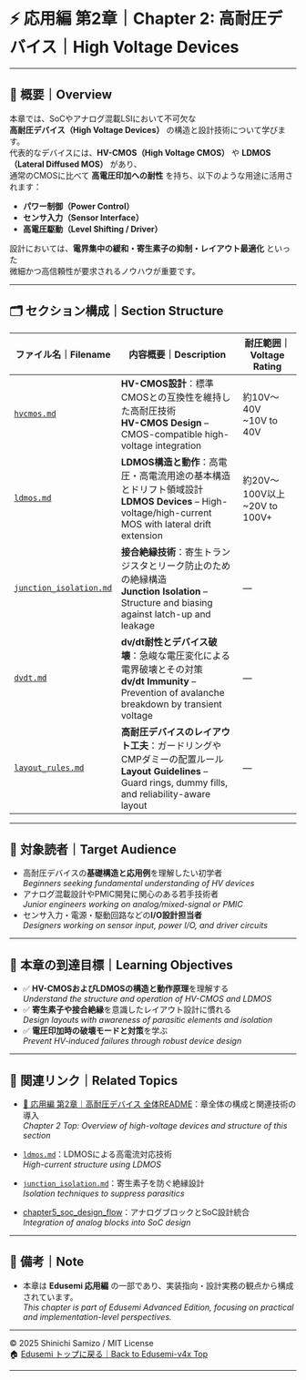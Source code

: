 # ⚡ 応用編 第2章｜Chapter 2: 高耐圧デバイス｜High Voltage Devices

---

## 📘 概要｜Overview

本章では、SoCやアナログ混載LSIにおいて不可欠な  
**高耐圧デバイス（High Voltage Devices）** の構造と設計技術について学びます。  
代表的なデバイスには、**HV-CMOS（High Voltage CMOS）** や **LDMOS（Lateral Diffused MOS）** があり、  
通常のCMOSに比べて **高電圧印加への耐性** を持ち、以下のような用途に活用されます：

- **パワー制御（Power Control）**
- **センサ入力（Sensor Interface）**
- **高電圧駆動（Level Shifting / Driver）**

設計においては、**電界集中の緩和・寄生素子の抑制・レイアウト最適化** といった  
微細かつ高信頼性が要求されるノウハウが重要です。

---

## 🗂️ セクション構成｜Section Structure

| ファイル名｜Filename | 内容概要｜Description | 耐圧範囲｜Voltage Rating |
|------------------------|-------------------------------------------------------------|-------------------------|
| [`hvcmos.md`](./hvcmos.md) | **HV-CMOS設計**：標準CMOSとの互換性を維持した高耐圧技術<br>**HV-CMOS Design** – CMOS-compatible high-voltage integration | 約10V〜40V<br>~10V to 40V |
| [`ldmos.md`](./ldmos.md) | **LDMOS構造と動作**：高電圧・高電流用途の基本構造とドリフト領域設計<br>**LDMOS Devices** – High-voltage/high-current MOS with lateral drift extension | 約20V〜100V以上<br>~20V to 100V+ |
| [`junction_isolation.md`](./junction_isolation.md) | **接合絶縁技術**：寄生トランジスタとリーク防止のための絶縁構造<br>**Junction Isolation** – Structure and biasing against latch-up and leakage | — |
| [`dvdt.md`](./dvdt.md) | **dv/dt耐性とデバイス破壊**：急峻な電圧変化による電界破壊とその対策<br>**dv/dt Immunity** – Prevention of avalanche breakdown by transient voltage | — |
| [`layout_rules.md`](./layout_rules.md) | **高耐圧デバイスのレイアウト工夫**：ガードリングやCMPダミーの配置ルール<br>**Layout Guidelines** – Guard rings, dummy fills, and reliability-aware layout | — |

---

## 🎯 対象読者｜Target Audience

- 高耐圧デバイスの**基礎構造と応用例**を理解したい初学者  
  *Beginners seeking fundamental understanding of HV devices*
- アナログ混載設計やPMIC開発に関心のある若手技術者  
  *Junior engineers working on analog/mixed-signal or PMIC*
- センサ入力・電源・駆動回路などの**I/O設計担当者**  
  *Designers working on sensor input, power I/O, and driver circuits*

---

## 🎯 本章の到達目標｜Learning Objectives

- ✅ **HV-CMOSおよびLDMOSの構造と動作原理**を理解する  
  *Understand the structure and operation of HV-CMOS and LDMOS*
- ✅ **寄生素子や接合絶縁**を意識したレイアウト設計に慣れる  
  *Design layouts with awareness of parasitic elements and isolation*
- ✅ **電圧印加時の破壊モードと対策**を学ぶ  
  *Prevent HV-induced failures through robust device design*

---

## 🔗 関連リンク｜Related Topics

- [📘 応用編 第2章｜高耐圧デバイス 全体README](../d_chapter2_high_voltage_devices/README.md)：章全体の構成と関連技術の導入  
  *Chapter 2 Top: Overview of high-voltage devices and structure of this section*

- [`ldmos.md`](./ldmos.md)：LDMOSによる高電流対応技術  
  *High-current structure using LDMOS*

- [`junction_isolation.md`](./junction_isolation.md)：寄生素子を防ぐ絶縁設計  
  *Isolation techniques to suppress parasitics*

- [chapter5_soc_design_flow](../chapter5_soc_design_flow/)：アナログブロックとSoC設計統合  
  *Integration of analog blocks into SoC design*

---

## 🏁 備考｜Note

- 本章は **Edusemi 応用編** の一部であり、実装指向・設計実務の観点から構成されています。  
  *This chapter is part of Edusemi Advanced Edition, focusing on practical and implementation-level perspectives.*

---

© 2025 Shinichi Samizo / MIT License  
🏠 [Edusemi トップに戻る｜Back to Edusemi-v4x Top](../README.md)

---

